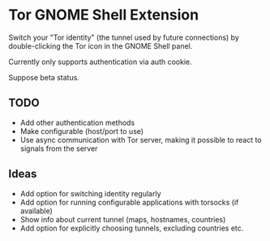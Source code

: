 # Tor GNOME Shell Extension

Switch your "Tor identity" (the tunnel used by future connections) by
double-clicking the Tor icon in the GNOME Shell panel.

Currently only supports authentication via auth cookie.

Suppose beta status.

## TODO
* Add other authentication methods
* Make configurable (host/port to use)
* Use async communication with Tor server, making it possible to react to
  signals from the server

## Ideas
* Add option for switching identity regularly
* Add option for running configurable applications with torsocks (if available)
* Show info about current tunnel (maps, hostnames, countries)
* Add option for explicitly choosing tunnels, excluding countries etc.
